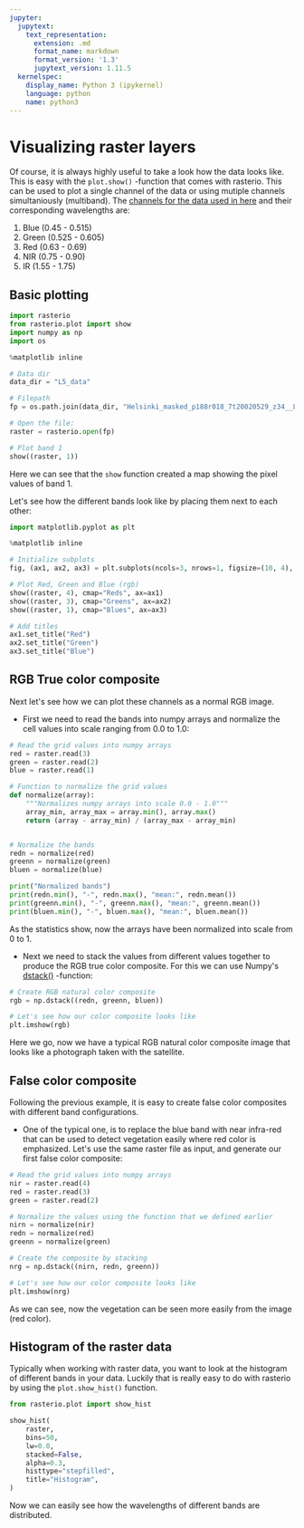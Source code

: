 ```yaml
---
jupyter:
  jupytext:
    text_representation:
      extension: .md
      format_name: markdown
      format_version: '1.3'
      jupytext_version: 1.11.5
  kernelspec:
    display_name: Python 3 (ipykernel)
    language: python
    name: python3
---
```


# Visualizing raster layers

Of course, it is always highly useful to take a look how the data looks like. This is easy with the `plot.show()` -function that comes with rasterio. This can be used to plot a single channel of the data or using mutiple channels simultaniously (multiband). The [channels for the data used in here](https://etsin.avointiede.fi/storage/f/paituli/latuviitta/Landsat_kanavat.pdf) and their corresponding wavelengths are:

 1. Blue (0.45 - 0.515)
 2. Green (0.525 - 0.605)
 3. Red (0.63 - 0.69)
 4. NIR (0.75 - 0.90)
 5. IR (1.55 - 1.75)
 


## Basic plotting


```python
import rasterio
from rasterio.plot import show
import numpy as np
import os

%matplotlib inline

# Data dir
data_dir = "L5_data"

# Filepath
fp = os.path.join(data_dir, "Helsinki_masked_p188r018_7t20020529_z34__LV-FIN.tif")

# Open the file:
raster = rasterio.open(fp)

# Plot band 1
show((raster, 1))
```

Here we can see that the `show` function created a map showing the pixel values of band 1.

Let's see how the different bands look like by placing them next to each other:

```python
import matplotlib.pyplot as plt

%matplotlib inline

# Initialize subplots
fig, (ax1, ax2, ax3) = plt.subplots(ncols=3, nrows=1, figsize=(10, 4), sharey=True)

# Plot Red, Green and Blue (rgb)
show((raster, 4), cmap="Reds", ax=ax1)
show((raster, 3), cmap="Greens", ax=ax2)
show((raster, 1), cmap="Blues", ax=ax3)

# Add titles
ax1.set_title("Red")
ax2.set_title("Green")
ax3.set_title("Blue")
```

## RGB True color composite

Next let's see how we can plot these channels as a normal RGB image.

- First we need to read the bands into numpy arrays and normalize the cell values into scale ranging from 0.0 to 1.0:

```python
# Read the grid values into numpy arrays
red = raster.read(3)
green = raster.read(2)
blue = raster.read(1)

# Function to normalize the grid values
def normalize(array):
    """Normalizes numpy arrays into scale 0.0 - 1.0"""
    array_min, array_max = array.min(), array.max()
    return (array - array_min) / (array_max - array_min)


# Normalize the bands
redn = normalize(red)
greenn = normalize(green)
bluen = normalize(blue)

print("Normalized bands")
print(redn.min(), "-", redn.max(), "mean:", redn.mean())
print(greenn.min(), "-", greenn.max(), "mean:", greenn.mean())
print(bluen.min(), "-", bluen.max(), "mean:", bluen.mean())
```

As the statistics show, now the arrays have been normalized into scale from 0 to 1. 

- Next we need to stack the values from different values together to produce the RGB true color composite. For this we can use Numpy's [dstack()](https://docs.scipy.org/doc/numpy-1.15.1/reference/generated/numpy.dstack.html) -function:

```python
# Create RGB natural color composite
rgb = np.dstack((redn, greenn, bluen))

# Let's see how our color composite looks like
plt.imshow(rgb)
```

Here we go, now we have a typical RGB natural color composite image that looks like a photograph taken with the satellite. 


## False color composite

Following the previous example, it is easy to create false color composites with different band configurations. 

- One of the typical one, is to replace the blue band with near infra-red that can be used to detect vegetation easily where red color is emphasized. Let's use the same raster file as input, and generate our first false color composite:

```python
# Read the grid values into numpy arrays
nir = raster.read(4)
red = raster.read(3)
green = raster.read(2)

# Normalize the values using the function that we defined earlier
nirn = normalize(nir)
redn = normalize(red)
greenn = normalize(green)

# Create the composite by stacking
nrg = np.dstack((nirn, redn, greenn))

# Let's see how our color composite looks like
plt.imshow(nrg)
```

As we can see, now the vegetation can be seen more easily from the image (red color).


## Histogram of the raster data

Typically when working with raster data, you want to look at the histogram of different bands in your data. Luckily that is really easy to do with rasterio by using the `plot.show_hist()` function.


```python
from rasterio.plot import show_hist

show_hist(
    raster,
    bins=50,
    lw=0.0,
    stacked=False,
    alpha=0.3,
    histtype="stepfilled",
    title="Histogram",
)
```

Now we can easily see how the wavelengths of different bands are distributed.
